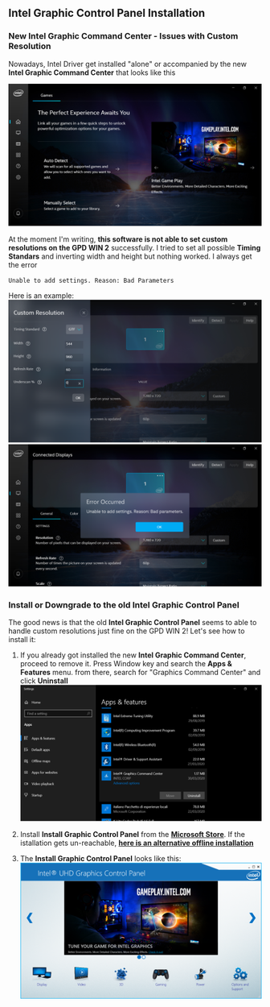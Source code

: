 ## Intel Graphic Control Panel Installation


### New Intel Graphic Command Center - Issues with Custom Resolution

Nowadays, Intel Driver get installed "alone" or accompanied by the new **Intel Graphic Command Center** that looks like this

![](assets/Intel_Graphic_Command_Center-Main_Screen.png)

At the moment I'm writing, **this software is not able to set custom resolutions on the GPD WIN 2** successfully.
I tried to set all possible **Timing Standars** and inverting width and height but nothing worked. I always get the error
```
Unable to add settings. Reason: Bad Parameters
```

Here is an example:
![](assets/Intel_Graphic_Command_Center-Custom_Resolution_Setup.png)
![](assets/Intel_Graphic_Command_Center-Custom_Resolution_Error.png)



### Install or Downgrade to the old Intel Graphic Control Panel

The good news is that the old **Intel Graphic Control Panel** seems to able to handle custom resolutions just fine on the GPD WIN 2!
Let's see how to install it:

1. If you already got installed the new **Intel Graphic Command Center**, proceed to remove it. Press Window key and search the **Apps & Features** menu. from there, search for "Graphics Command Center" and click **Uninstall**
![](assets/Intel_Graphic_Command_Center-Uninstall.png)

2. Install **Install Graphic Control Panel** from the [**Microsoft Store**](https://www.microsoft.com/en-us/p/intel-graphics-control-panel/9ndlclmmtmrc?activetab=pivot%3Areviewstabmicros). If the istallation gets un-reachable, [**here is an alternative offline installation**](drivers/Intel_Graphic_Control_Panel-Install.appx)

3. The **Install Graphic Control Panel** looks like this:
![](assets/Intel_Graphic_Control_Panel-Main_Screen.png)